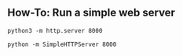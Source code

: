 ## How-To: Run a simple web server 
```
python3 -m http.server 8000
```

```
python -m SimpleHTTPServer 8000
```
